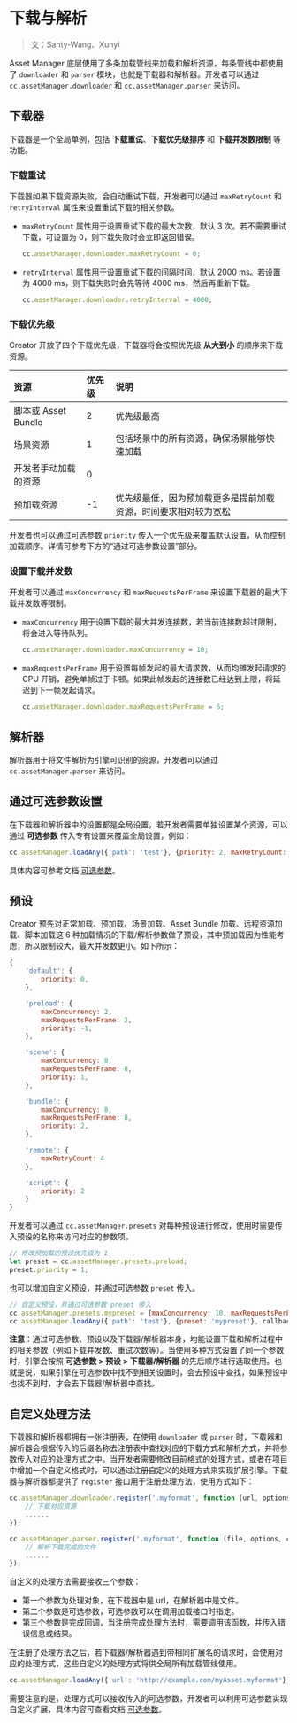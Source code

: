 # 下载与解析

> 文：Santy-Wang、Xunyi

Asset Manager 底层使用了多条加载管线来加载和解析资源，每条管线中都使用了 `downloader` 和 `parser` 模块，也就是下载器和解析器。开发者可以通过 `cc.assetManager.downloader` 和 `cc.assetManager.parser` 来访问。

## 下载器

下载器是一个全局单例，包括 **下载重试**、**下载优先级排序** 和 **下载并发数限制** 等功能。

### 下载重试

下载器如果下载资源失败，会自动重试下载，开发者可以通过 `maxRetryCount` 和 `retryInterval` 属性来设置重试下载的相关参数。

- `maxRetryCount` 属性用于设置重试下载的最大次数，默认 3 次。若不需要重试下载，可设置为 0，则下载失败时会立即返回错误。

  ```js
  cc.assetManager.downloader.maxRetryCount = 0;
  ```

- `retryInterval` 属性用于设置重试下载的间隔时间，默认 2000 ms。若设置为 4000 ms，则下载失败时会先等待 4000 ms，然后再重新下载。

  ```js
  cc.assetManager.downloader.retryInterval = 4000;
  ```

### 下载优先级

Creator 开放了四个下载优先级，下载器将会按照优先级 **从大到小** 的顺序来下载资源。

| 资源 | 优先级 | 说明 |
| :-- | :---- | :--- |
| 脚本或 Asset Bundle  | 2  | 优先级最高 |
| 场景资源             | 1  | 包括场景中的所有资源，确保场景能够快速加载 |
| 开发者手动加载的资源   | 0  |  |
| 预加载资源           | -1 | 优先级最低，因为预加载更多是提前加载资源，时间要求相对较为宽松 |

开发者也可以通过可选参数 `priority` 传入一个优先级来覆盖默认设置，从而控制加载顺序。详情可参考下方的“通过可选参数设置”部分。

### 设置下载并发数

开发者可以通过 `maxConcurrency` 和 `maxRequestsPerFrame` 来设置下载器的最大下载并发数等限制。

- `maxConcurrency` 用于设置下载的最大并发连接数，若当前连接数超过限制，将会进入等待队列。

  ```js
  cc.assetManager.downloader.maxConcurrency = 10;
  ```

- `maxRequestsPerFrame` 用于设置每帧发起的最大请求数，从而均摊发起请求的 CPU 开销，避免单帧过于卡顿。如果此帧发起的连接数已经达到上限，将延迟到下一帧发起请求。

  ```js
  cc.assetManager.downloader.maxRequestsPerFrame = 6;
  ```

## 解析器

解析器用于将文件解析为引擎可识别的资源，开发者可以通过 `cc.assetManager.parser` 来访问。

## 通过可选参数设置

在下载器和解析器中的设置都是全局设置，若开发者需要单独设置某个资源，可以通过 **可选参数** 传入专有设置来覆盖全局设置，例如：

```js
cc.assetManager.loadAny({'path': 'test'}, {priority: 2, maxRetryCount: 1, maxConcurrency: 10}, callback);
```

具体内容可参考文档 [可选参数](options.md)。

## 预设

Creator 预先对正常加载、预加载、场景加载、Asset Bundle 加载、远程资源加载、脚本加载这 6 种加载情况的下载/解析参数做了预设，其中预加载因为性能考虑，所以限制较大，最大并发数更小。如下所示：

```js
{
    'default': {
        priority: 0,
    },

    'preload': {
        maxConcurrency: 2, 
        maxRequestsPerFrame: 2,
        priority: -1,
    },

    'scene': {
        maxConcurrency: 8, 
        maxRequestsPerFrame: 8,
        priority: 1,
    },

    'bundle': {
        maxConcurrency: 8, 
        maxRequestsPerFrame: 8,
        priority: 2,
    },

    'remote': {
        maxRetryCount: 4
    },

    'script': {
        priority: 2
    }
}
```

开发者可以通过 `cc.assetManager.presets` 对每种预设进行修改，使用时需要传入预设的名称来访问对应的参数项。

```js
// 修改预加载的预设优先级为 1
let preset = cc.assetManager.presets.preload;
preset.priority = 1;
```

也可以增加自定义预设，并通过可选参数 `preset` 传入。

```js
// 自定义预设，并通过可选参数 preset 传入
cc.assetManager.presets.mypreset = {maxConcurrency: 10, maxRequestsPerFrame: 6};
cc.assetManager.loadAny({'path': 'test'}, {preset: 'mypreset'}, callback);
```

**注意**：通过可选参数、预设以及下载器/解析器本身，均能设置下载和解析过程中的相关参数（例如下载并发数、重试次数等）。当使用多种方式设置了同一个参数时，引擎会按照 **可选参数 > 预设 > 下载器/解析器** 的先后顺序进行选取使用。也就是说，如果引擎在可选参数中找不到相关设置时，会去预设中查找，如果预设中也找不到时，才会去下载器/解析器中查找。

## 自定义处理方法

下载器和解析器都拥有一张注册表，在使用 `downloader` 或 `parser` 时，下载器和解析器会根据传入的后缀名称去注册表中查找对应的下载方式和解析方式，并将参数传入对应的处理方式之中。当开发者需要修改目前格式的处理方式，或者在项目中增加一个自定义格式时，可以通过注册自定义的处理方式来实现扩展引擎。下载器与解析器都提供了 `register` 接口用于注册处理方法，使用方式如下：

```js
cc.assetManager.downloader.register('.myformat', function (url, options, callback) {
    // 下载对应资源
    ......
});

cc.assetManager.parser.register('.myformat', function (file, options, callback) {
    // 解析下载完成的文件
    ......
});
```

自定义的处理方法需要接收三个参数：
- 第一个参数为处理对象，在下载器中是 url，在解析器中是文件。
- 第二个参数是可选参数，可选参数可以在调用加载接口时指定。
- 第三个参数是完成回调，当注册完成处理方法时，需要调用该函数，并传入错误信息或结果。

在注册了处理方法之后，若下载器/解析器遇到带相同扩展名的请求时，会使用对应的处理方式，这些自定义的处理方式将供全局所有加载管线使用。

```js
cc.assetManager.loadAny({'url': 'http://example.com/myAsset.myformat'}, callback);
```

需要注意的是，处理方式可以接收传入的可选参数，开发者可以利用可选参数实现自定义扩展，具体内容可查看文档 [可选参数](options.md#%E6%89%A9%E5%B1%95%E5%BC%95%E6%93%8E)。
